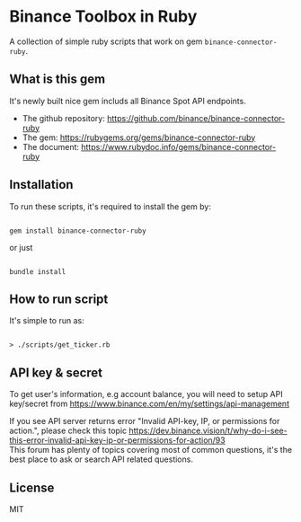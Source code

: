 # Binance Toolbox in Ruby

A collection of simple ruby scripts that work on gem `binance-connector-ruby`. 

## What is this gem

It's newly built nice gem includs all Binance Spot API endpoints. 

- The github repository: https://github.com/binance/binance-connector-ruby
- The gem: https://rubygems.org/gems/binance-connector-ruby
- The document: https://www.rubydoc.info/gems/binance-connector-ruby

## Installation

To run these scripts, it's required to install the gem by:

```shell

gem install binance-connector-ruby

```

or just

```shell

bundle install

```

## How to run script

It's simple to run as:

```shell

> ./scripts/get_ticker.rb

```


## API key & secret

To get user's information, e.g account balance, you will need to setup API key/secret from 
https://www.binance.com/en/my/settings/api-management
  
If you see API server returns error "Invalid API-key, IP, or permissions for action.", please check this topic https://dev.binance.vision/t/why-do-i-see-this-error-invalid-api-key-ip-or-permissions-for-action/93 <br/>
This forum has plenty of topics covering most of common questions, it's the best place to ask or search API related questions.

## License

MIT
